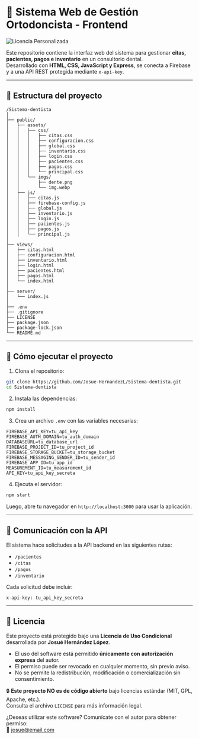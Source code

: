 # 🦷 Sistema Web de Gestión Ortodoncista - Frontend

![Licencia Personalizada](https://img.shields.io/badge/Licencia-Uso%20Condicional-blue)

Este repositorio contiene la interfaz web del sistema para gestionar **citas, pacientes, pagos e inventario** en un consultorio dental.  
Desarrollado con **HTML, CSS, JavaScript y Express**, se conecta a Firebase y a una API REST protegida mediante `x-api-key`.

---

## 📁 Estructura del proyecto

```
/Sistema-dentista
│
├── public/
│   ├── assets/
│   │   ├── css/
│   │   │   ├── citas.css
│   │   │   ├── configuracion.css
│   │   │   ├── global.css
│   │   │   ├── inventario.css
│   │   │   ├── login.css
│   │   │   ├── pacientes.css
│   │   │   ├── pagos.css
│   │   │   └── principal.css
│   │   └── imgs/
│   │       ├── dente.png
│   │       └── img.webp
│   ├── js/
│   │   ├── citas.js
│   │   ├── firebase-config.js
│   │   ├── global.js
│   │   ├── inventario.js
│   │   ├── login.js
│   │   ├── pacientes.js
│   │   ├── pagos.js
│   │   └── principal.js
│
├── views/
│   ├── citas.html
│   ├── configuracion.html
│   ├── inventario.html
│   ├── login.html
│   ├── pacientes.html
│   ├── pagos.html
│   └── index.html
│
├── server/
│   └── index.js
│
├── .env
├── .gitignore
├── LICENSE
├── package.json
├── package-lock.json
└── README.md
```

---

## 🚀 Cómo ejecutar el proyecto

1. Clona el repositorio:

```bash
git clone https://github.com/Josue-HernandezL/Sistema-dentista.git
cd Sistema-dentista
```

2. Instala las dependencias:

```bash
npm install
```

3. Crea un archivo `.env` con las variables necesarias:

```env
FIREBASE_API_KEY=tu_api_key
FIREBASE_AUTH_DOMAIN=tu_auth_domain
DATABASEURL=tu_database_url
FIREBASE_PROJECT_ID=tu_project_id
FIREBASE_STORAGE_BUCKET=tu_storage_bucket
FIREBASE_MESSAGING_SENDER_ID=tu_sender_id
FIREBASE_APP_ID=tu_app_id
MEASUREMENT_ID=tu_measurement_id
API_KEY=tu_api_key_secreta
```

4. Ejecuta el servidor:

```bash
npm start
```

Luego, abre tu navegador en `http://localhost:3000` para usar la aplicación.

---

## 🔗 Comunicación con la API

El sistema hace solicitudes a la API backend en las siguientes rutas:

- `/pacientes`
- `/citas`
- `/pagos`
- `/inventario`

Cada solicitud debe incluir:

```http
x-api-key: tu_api_key_secreta
```

---

## 📜 Licencia

Este proyecto está protegido bajo una **Licencia de Uso Condicional** desarrollada por **Josué Hernández López**.

- El uso del software está permitido **únicamente con autorización expresa** del autor.
- El permiso puede ser revocado en cualquier momento, sin previo aviso.
- No se permite la redistribución, modificación o comercialización sin consentimiento.

🔒 **Este proyecto NO es de código abierto** bajo licencias estándar (MIT, GPL, Apache, etc.).  
Consulta el archivo `LICENSE` para más información legal.

¿Deseas utilizar este software? Comunícate con el autor para obtener permiso:  
📧 josue@email.com
